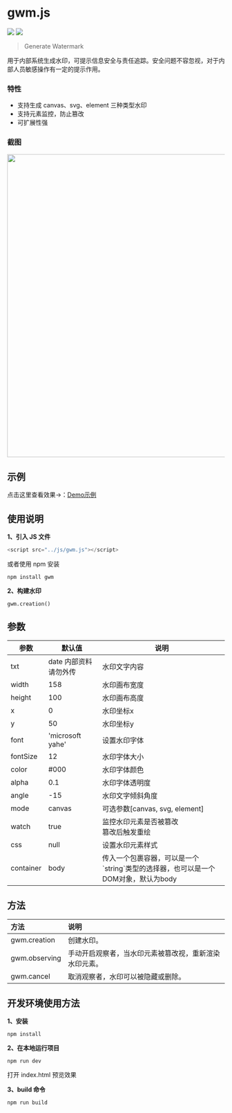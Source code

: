 # gwm.js

[![](https://img.shields.io/npm/v/gwm.svg)](https://www.npmjs.com/package/gwm)
[![](https://img.shields.io/npm/dm/gwm.svg)](https://www.npmjs.com/package/gwm)

> Generate Watermark

用于内部系统生成水印，可提示信息安全与责任追踪。安全问题不容忽视，对于内部人员敏感操作有一定的提示作用。

### 特性
+ 支持生成 canvas、svg、element 三种类型水印
+ 支持元素监控，防止篡改
+ 可扩展性强

### 截图
<p align="center"><img src="https://raw.githubusercontent.com/loadchange/gwm/master/images/demo.png" width="700"></p>

## 示例
点击这里查看效果→：[Demo示例](https://loadchange.github.io/gwm/index.html)


## 使用说明
**1、引入 JS 文件**
```javascript
<script src="../js/gwm.js"></script>
```
或者使用 npm 安装
```
npm install gwm
```

**2、构建水印**
```
gwm.creation()
```

## 参数
<table>
    <thead>
        <tr>
            <th>参数</th>
            <th>默认值</th>
            <th>说明</th>
        </tr>                           
    </thead>
    <tbody>
        <tr>
            <td>txt</td>
            <td>date 内部资料 请勿外传</td>
            <td>水印文字内容</td>
        </tr>
        <tr>
            <td>width</td>
            <td>158</td>
            <td>水印画布宽度</td>
        </tr>
        <tr>
            <td>height</td>
            <td>100</td>
            <td>水印画布高度</td>
        </tr>
        <tr>
            <td>x</td>
            <td>0</td>
            <td>水印坐标x</td>
        </tr>
        <tr>
            <td>y</td>
            <td>50</td>
            <td>水印坐标y</td>
        </tr>
        <tr>
            <td>font</td>
            <td>'microsoft yahe'</td>
            <td>设置水印字体</td>
        </tr>
        <tr>
            <td>fontSize</td>
            <td>12</td>
            <td>水印字体大小</td>
        </tr>
        <tr>
            <td>color</td>
            <td>#000</td>
            <td>水印字体颜色</td>
        </tr>
        <tr>
            <td>alpha</td>
            <td>0.1</td>
            <td>水印字体透明度</td>
        </tr>
        <tr>
            <td>angle</td>
            <td>-15</td>
            <td>水印文字倾斜角度</td>
        </tr>
        <tr>
            <td>mode</td>
            <td>canvas</td>
            <td>可选参数[canvas, svg, element]</td>
        </tr>
        <tr>
            <td>watch</td>
            <td>true</td>
            <td>监控水印元素是否被篡改<br>篡改后触发重绘</td>
        </tr>
        <tr>
            <td>css</td>
            <td>null</td>
            <td>设置水印元素样式</td>
        </tr>
        <tr>
            <td>container</td>
            <td>body</td>
            <td>传入一个包裹容器，可以是一个`string`类型的选择器，也可以是一个DOM对象，默认为body</td>
        </tr>
    </tbody>
</table>


## 方法
| 方法            | 说明  |
| :--------       | :----  |
| gwm.creation | 创建水印。 |
| gwm.observing | 手动开启观察者，当水印元素被篡改视，重新渲染水印元素。 |
| gwm.cancel | 取消观察者，水印可以被隐藏或删除。 |


## 开发环境使用方法
**1、安装**
```
npm install
```

**2、在本地运行项目**
```
npm run dev
```
打开 index.html 预览效果

**3、build 命令**
```
npm run build
```
